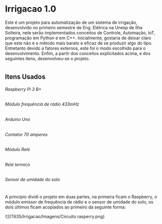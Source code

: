 # Irrigacao 1.0
Este é um projeto para automatização de um sistema de irrigação, desenvolvido no primeiro semestre de Eng. Elétrica na Unesp de Ilha Solteira, nele serão implementados conceitos de Controle, Automação, IoT, programação em Python e em C++.
Inicialmente, gostaria de deixar claro que este não é o método mais barato e eficaz de se produzir algo do tipo. Entretanto devido a fatores externos, este foi o modo escolhido para o desenvolvimento.
Enfim, a partir dos conceitos explicitados acima, e dos seguintes itens, desenvolveu-se o projeto.
#
## Itens Usados
###### Raspberry Pi 3 B+                           
###### Módulo frequência de rádio 433mHz
###### Arduino Uno                                  
###### Contator 70 amperes
###### Módulo Relé                                  
###### Relé termico
###### Sensor de umidade do solo
#
A princípio dividi o projeto em duas partes, na primeira ficam o Raspberry, o módulo emissor de frequência de rádio e o sensor de umidade do solo, os dois últimos ficam acoplados ao primeiro da seguinte forma:

![](T635/Irrigacao/Imagens/Circuito rasperry.png)
